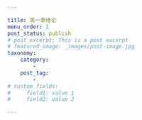 ```yaml
---

title: 第一章绪论
menu_order: 1
post_status: publish
# post_excerpt: This is a post excerpt
# featured_image: _images/post-image.jpg
taxonomy:
    category:
        - 
    post_tag:
        - 
# custom_fields:
#     field1: value 1
#     field2: value 2

---
```

